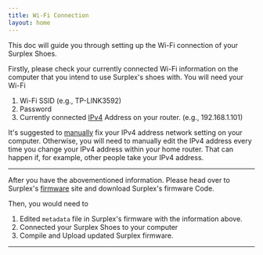 ```yaml
---
title: Wi-Fi Connection
layout: home
---
```


This doc will guide you through setting up the Wi-Fi connection of your Surplex Shoes. 

Firstly, please check your currently connected Wi-Fi information on the computer that you intend to use Surplex's shoes with. You will need your Wi-Fi
1. Wi-Fi SSID (e.g., TP-LINK3592)
2. Password
3. Currently connected [IPv4] Address on your router. (e.g., 192.168.1.101)

It's suggested to [manually] fix your IPv4 address network setting on your computer. Otherwise, you will need to manually edit the IPv4 address every time you change your IPv4 address within your home router. That can happen if, for example, other people take your IPv4 address. 

---

After you have the abovementioned information. Please head over to Surplex's [firmware] site and download Surplex's firmware Code.

Then, you would need to

1. Edited `metadata` file in Surplex's firmware with the information above.
2. Connected your Surplex Shoes to your computer
3. Compile and Upload updated Surplex firmware. 

----

[IPv4]: https://support.microsoft.com/en-us/windows/find-your-ip-address-in-windows-f21a9bbc-c582-55cd-35e0-73431160a1b9#Category=Windows_10
[manually]: https://www.tp-link.com/us/support/faq/919/
[firmware]: https://surplex-io.github.io/